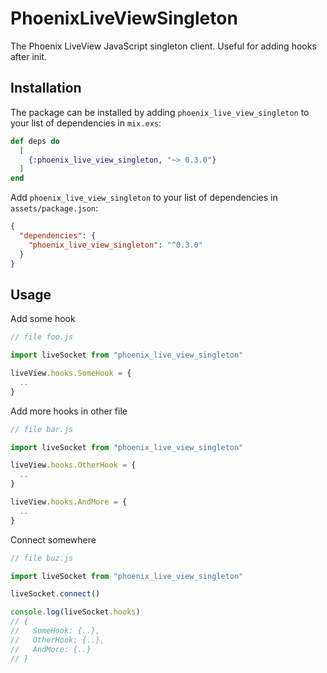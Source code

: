 # PhoenixLiveViewSingleton

The Phoenix LiveView JavaScript singleton client. Useful for adding hooks after init.

## Installation

The package can be installed by adding `phoenix_live_view_singleton` to your list of dependencies in `mix.exs`:

```elixir
def deps do
  [
    {:phoenix_live_view_singleton, "~> 0.3.0"}
  ]
end
```

Add `phoenix_live_view_singleton` to your list of dependencies in `assets/package.json`:
```json
{
  "dependencies": {
    "phoenix_live_view_singleton": "^0.3.0"
  }
}
```

## Usage

Add some hook
```javascript
// file foo.js

import liveSocket from "phoenix_live_view_singleton"

liveView.hooks.SomeHook = {
  ..
}
```

Add more hooks in other file
```javascript
// file bar.js

import liveSocket from "phoenix_live_view_singleton"

liveView.hooks.OtherHook = {
  ..
}

liveView.hooks.AndMore = {
  ..
}
```

Connect somewhere
```javascript
// file buz.js

import liveSocket from "phoenix_live_view_singleton"

liveSocket.connect()

console.log(liveSocket.hooks)
// {
//   SomeHook: {..},
//   OtherHook: {..},
//   AndMore: {..}
// }
```
